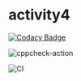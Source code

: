 # activity4

[![Codacy Badge](https://app.codacy.com/project/badge/Grade/cb1fc53d0a404e4986720f4d48b3bdff)](https://www.codacy.com/gh/99002774/activity4/dashboard?utm_source=github.com&amp;utm_medium=referral&amp;utm_content=99002774/activity4&amp;utm_campaign=Badge_Grade)

![cppcheck-action](https://github.com/99002774/activity4/workflows/cppcheck-action/badge.svg)

![CI](https://github.com/99002774/activity4/workflows/CI/badge.svg)

